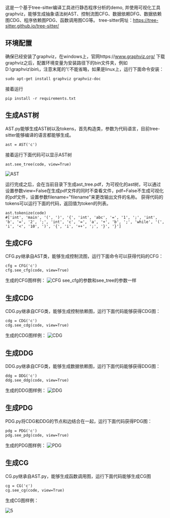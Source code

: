 这是一个基于tree-sitter编译工具进行静态程序分析的demo, 并使用可视化工具graphviz，能够生成抽象语法树AST、控制流图CFG、数据依赖DFG、数据依赖图CDG、程序依赖图PDG、函数调用图CG等。
tree-sitter网址：https://tree-sitter.github.io/tree-sitter/

## 环境配置
确保已经安装了graphviz，在windows上，官网https://www.graphviz.org/ 下载graphviz之后，配置环境变量为安装路径下的bin文件夹，例如D:\graphviz\bin\，注意末尾的'\\'不能省略，如果是linux上，运行下面命令安装：
```
sudo apt-get install graphviz graphviz-doc
```
接着运行
```
pip install -r requirements.txt
```

## 生成AST树
AST.py能够生成AST树以及tokens，首先构造类，参数为代码语言，目前tree-sitter能够编译的语言都能够生成。
```
ast = AST('c')
```
接着运行下面代码可以显示AST树
```
ast.see_tree(code, view=True)
```
![AST](https://github.com/rebibabo/TSA/assets/80667434/6d1aae84-3c46-4978-844e-6006e8623718)

运行完成之后，会在当前目录下生成ast_tree.pdf，为可视化的ast树，可以通过设置参数view=False在生成pdf文件的同时不查看文件，pdf=False不生成可视化的pdf文件，设置参数filename="filename"来更改输出文件的名称。
获得代码的tokens可以运行下面的代码，返回值为token的列表。
```
ast.tokenize(code)
#['int', 'main', '(', ')', '{', 'int', 'abc', '=', '1', ';', 'int', 'b', '=', '2', ';', 'int', 'c', '=', 'a', '+', 'b', ';', 'while', '(', 'i', '<', '10', ')', '{', 'i', '++', ';', '}', '}']
```

## 生成CFG
CFG.py继承自AST类，能够生成控制流图，运行下面命令可以获得代码的CFG：
```
cfg = CFG('c')
cfg.see_cfg(code, view=True)
```
生成的CFG图样例：
![CFG](https://github.com/rebibabo/static_program_analysis_by_tree_sitter/assets/80667434/e9f6a213-a523-4a51-a6dd-849970e4d6fa)
see_cfg的参数和see_tree的参数一样

## 生成CDG
CDG.py继承自CFG类，能够生成控制依赖图，运行下面代码能够获得CDG图：
```
cdg = CDG('c')
cdg.see_cdg(code, view=True)
```
生成的CDG图样例：
![CDG](https://github.com/rebibabo/static_program_analysis_by_tree_sitter/assets/80667434/c8a3c611-f9e1-4953-afae-64a8684e92ea)

## 生成DDG
DDG.py继承自CFG类，能够生成数据依赖图，运行下面代码能够获得DDG图：
```
ddg = DDG('c')
ddg.see_ddg(code, view=True)
```
生成的DDG图样例：
![DDG](https://github.com/rebibabo/static_program_analysis_by_tree_sitter/assets/80667434/5368b90a-a9e0-48e1-9f16-0b2add0e7f7a)

## 生成PDG
PDG.py将CDG和DDG的节点和边结合在一起，运行下面代码获得PDG图：
```
pdg = PDG('c')
pdg.see_pdg(code, view=True)
```
生成的PDG图样例：
![PDG](https://github.com/rebibabo/static_program_analysis_by_tree_sitter/assets/80667434/5e9b495e-97f3-45bd-b2c8-cfe220ebaaf8)

## 生成CG
CG.py继承自AST.py，能够生成函数调用图，运行下面代码能够生成CG图
```
cg = CG('c')
cg.see_cg(code, view=True)
```
生成CG图样例：


![5](https://github.com/rebibabo/static_program_analysis_by_tree_sitter/assets/80667434/9daf48a1-0315-4113-9e3d-6f6f81707501)
